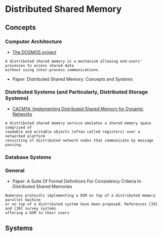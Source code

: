 # Distributed Shared Memory

## Concepts

### Computer Architecture
- [The DOSMOS project](http://perso.ens-lyon.fr/laurent.lefevre/DOSMOS/DSM.html)
```
A distributed shared memory is a mechanism allowing end-users' processes to access shared data 
without using inter-process communications.
```

- Paper: Distributed Shared Memory: Concepts and Systems

### Distributed Systems (and Particularly, Distributed Storage Systems)
- [CACM14: Implementing Distributed Shared Memory for Dynamic Networks](http://cacm.acm.org/magazines/2014/6/175173-implementing-distributed-shared-memory-for-dynamic-networks/fulltext#R30)
```
A distributed shared memory service emulates a shared memory space comprised of 
readable and writable objects (often called registers) over a networked platform 
consisting of distributed network nodes that communicate by message passing.
```

### Database Systems

### 

### General
- Paper: A Suite Of Formal Definitions For Consistency Criteria In Distributed Shared Memories
```
Numerous protocols implementing a DSM on top of a distributed memory parallel machine 
or on top of a distributed system have been proposed. References [29] and [30] survey systems 
offering a DSM to their users
```

## Systems
